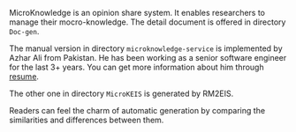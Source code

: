 MicroKnowledge is an opinion share system. It enables researchers to manage their mocro-knowledge. The detail document is offered in directory `Doc-gen`.

The manual version in directory `microknowledge-service` is implemented by Azhar Ali from Pakistan. He has been working as a senior software engineer for the last 3+ years. You can get more information about him through [resume](https://www.upwork.com/ab/c/1003740373/contracts/30478016#milestones%2F20220511%2F20220609).

The other one in directory `MicroKEIS` is generated by RM2EIS.

Readers can feel the charm of automatic generation by comparing the similarities and differences between them.

